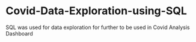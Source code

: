 # Covid-Data-Exploration-using-SQL
SQL was used for data exploration for further to be used in Covid Analysis Dashboard
